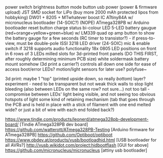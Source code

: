 power switch
brightness *button*
mode button
usb power (power & firmware upload)
JST SMD socket for LiPo
(buy more 2000 mAh protected lipos from hobbyking)
DW01 + 8205 + MTwhatever boost IC
	ATtiny84A w/ micronucleus bootloader (14-SOIC?) (NOPE)
ATmega328PB w/ Arduino bootloader
reset button
charge status bi-colour LED
5-LED battery gaugue (red+orange+yellow+green+blue) w/ LM339 quad op amp
button to show the battery gauge for a few seconds (RC timer to transistor?) - if press-to-view, must be double-pole
ISSI 3218 LED driver (24-SOIC)
	mic & enable switch if 3218 supports audio functionality
18x 0805 LED positions on front in 6 rows of 3 LEDs
milled slots for 3d-printed front panels (DO THIS FIRST, after roughly determining minimum PCB size)
white soldermask
battery mount somehow (3d print a carrier?)
controls all down one side for ease of access
boot/error LEDs?
motion/light sensors for later use?
polyfuse~


3d print:
maybe 1 "top" (printed upside down, so really *bottom*) layer? experiment - need to be transparent but not weak
thick walls to stop light bleeding (also between LEDs on the same row? not sure...)
not too tall - compromise between LEDs' light being visible, and not seeing too obvious hotspots of light
some kind of retaining mechanism (tab that goes through the PCB and is held in place with a stick of filament with one end melted wide? or just a bit of wire with each end folded back?)

https://www.tindie.com/products/leonerd/atmega328pb-development-board/ [Tindie ATmega328PB dev board]
https://github.com/watterott/ATmega328PB-Testing [Arduino firmware for ATmega328PB]
https://github.com/Optiboot/optiboot
https://www.obdev.at/products/vusb/bootloadhid.html [USB bootloader for all AVRs?]
http://vusb.wikidot.com/project:hidbootflash [GUI for above]
https://github.com/micronucleus/micronucleus [attiny usb bootloader]
